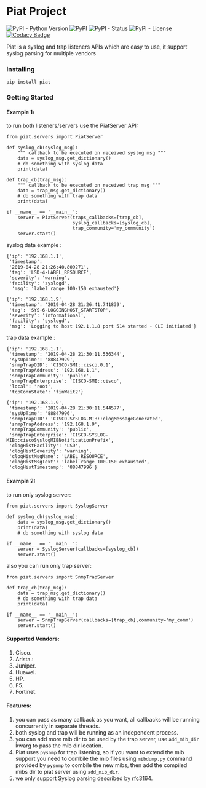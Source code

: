# Piat Project
![PyPI - Python Version](https://img.shields.io/pypi/pyversions/piat.svg)
![PyPI](https://img.shields.io/pypi/v/piat.svg)
![PyPI - Status](https://img.shields.io/pypi/status/piat.svg)
![PyPI - License](https://img.shields.io/pypi/l/piat.svg)
[![Codacy Badge](https://api.codacy.com/project/badge/Grade/5d3fa6d31e37482c8cf95036816f7397)](https://app.codacy.com/app/Ali-aqrabawi/piat?utm_source=github.com&utm_medium=referral&utm_content=Ali-aqrabawi/piat&utm_campaign=Badge_Grade_Dashboard)


Piat is a syslog and trap listeners APIs which are easy to use,
it support syslog parsing for multiple vendors

### Installing

   `pip install piat`

### Getting Started

#### Example 1:

to run both listeners/servers use the PiatServer API:

    from piat.servers import PiatServer

    def syslog_cb(syslog_msg):
        """ callback to be executed on received syslog msg """
        data = syslog_msg.get_dictionary()
        # do something with syslog data
        print(data)

    def trap_cb(trap_msg):
        """ callback to be executed on received trap msg """
        data = trap_msg.get_dictionary()
        # do something with trap data
        print(data)

    if __name__ == '__main__':
        server = PiatServer(traps_callbacks=[trap_cb],
                            syslog_callbacks=[syslog_cb],
                            trap_community='my_community')
        server.start()

syslog data example :

    {'ip': '192.168.1.1',
     'timestamp': 
     '2019-04-28 21:26:40.809271',
     'tag': 'LSD-4-LABEL_RESOURCE',
     'severity': 'warning',
     'facility': 'syslogd',
      'msg': 'label range 100-150 exhausted'}
       
    {'ip': '192.168.1.9',
     'timestamp': '2019-04-28 21:26:41.741839',
     'tag': 'SYS-6-LOGGINGHOST_STARTSTOP',
     'severity': 'informational',
     'facility': 'syslogd',
     'msg': 'Logging to host 192.1.1.8 port 514 started - CLI initiated'}


trap data example :

    {'ip': '192.168.1.1',
     'timestamp': '2019-04-28 21:30:11.536344',
     'sysUpTime': '88847929',
     'snmpTrapOID': 'CISCO-SMI::cisco.0.1',
     'snmpTrapAddress': '192.168.1.1',
     'snmpTrapCommunity': 'public',
     'snmpTrapEnterprise': 'CISCO-SMI::cisco',
     'local': 'root',
     'tcpConnState': 'finWait2'}
     
    {'ip': '192.168.1.9',
     'timestamp': '2019-04-28 21:30:11.544577',
     'sysUpTime': '88847996',
     'snmpTrapOID': 'CISCO-SYSLOG-MIB::clogMessageGenerated',
     'snmpTrapAddress': '192.168.1.9',
     'snmpTrapCommunity': 'public',
     'snmpTrapEnterprise': 'CISCO-SYSLOG-MIB::ciscoSyslogMIBNotificationPrefix',
     'clogHistFacility': 'LSD',
     'clogHistSeverity': 'warning',
     'clogHistMsgName': 'LABEL_RESOURCE',
     'clogHistMsgText': 'label range 100-150 exhausted',
     'clogHistTimestamp': '88847996'}

#### Example 2:
to run only syslog server:

    from piat.servers import SyslogServer

    def syslog_cb(syslog_msg):
        data = syslog_msg.get_dictionary()
        print(data)
        # do something with syslog data
        
    if __name__ == '__main__':
        server = SyslogServer(callbacks=[syslog_cb])
        server.start()


also you can run only trap server:

    from piat.servers import SnmpTrapServer
    
    def trap_cb(trap_msg):
        data = trap_msg.get_dictionary()
        # do something with trap data
        print(data)
        
    if __name__ == '__main__':
        server = SnmpTrapServer(callbacks=[trap_cb],community='my_comm')
        server.start()

#### Supported Vendors:
1) Cisco.
2) Arista.:
3) Juniper.
4) Huawei.
5) HP.
6) F5.
7) Fortinet.

#### Features:
1) you can pass as many callback as you want, all callbacks will be running concurrently
in separate threads.
2) both syslog and trap will be running as an independent process.
3) you can add more mib dir to be used by the trap server, use `add_mib_dir` kwarg 
to pass the mib dir location.
4) Piat uses `pysnmp` for trap listening, so if you want to extend the mib support you
need to combile the mib files using `mibdump.py` command provided by `pysnmp` to combile
the new mibs, then add the compiled mibs dir to piat server using `add_mib_dir`.
5) we only support Syslog parsing described by [rfc3164](https://tools.ietf.org/html/rfc3164).
